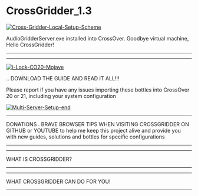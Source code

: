 # CrossGridder_1.3

<a href="https://ibb.co/jfkHbR1"><img src="https://i.ibb.co/tKp3QXW/Cross-Gridder-Local-Setup-Scheme.png" alt="Cross-Gridder-Local-Setup-Scheme" border="0" /></a>

AudioGridderServer.exe installed into CrossOver. Goodbye virtual machine, Hello CrossGridder!
*************************************************************************************************

*************************************************************************************************




<a href="https://ibb.co/2ZW6mRQ"><img src="https://i.ibb.co/phbPGN8/i-Lock-CO20-Mojave.png" alt="i-Lock-CO20-Mojave" border="0"></a>


.. DOWNLOAD THE GUIDE AND READ IT ALL!!!




Please report if you have any issues importing these bottles into CrossOver 20 or 21, including your system configuration

<a href="https://ibb.co/GcgFL44"><img src="https://i.ibb.co/XSmVgrr/Multi-Server-Setup-end.png" alt="Multi-Server-Setup-end" border="0" /></a>
**********************************************************************

DONATIONS 
. BRAVE BROWSER TIPS WHEN VISITING CROSSGRIDDER ON GITHUB or YOUTUBE
to help me keep this project alive and provide you with new guides,
solutions and bottles for specific configurations
**********************************************************************



*********************
WHAT IS CROSSGRIDDER?
*********************

********************************* 
WHAT CROSSGRIDDER CAN DO FOR YOU!
*********************************
 
 
